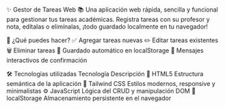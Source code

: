 ✨ Gestor de Tareas Web 📚
Una aplicación web rápida, sencilla y funcional para gestionar tus tareas académicas.
Registra tareas con su profesor y nota, edítalas o elimínalas, ¡todo guardado localmente en tu navegador!

🚀 ¿Qué puedes hacer?
✅ Agregar tareas nuevas
✏️ Editar tareas existentes
🗑️ Eliminar tareas
💾 Guardado automático en localStorage
🔔 Mensajes interactivos de confirmación

🛠️ Tecnologías utilizadas
Tecnología	Descripción
🧱 HTML5	Estructura semántica de la aplicación
🎨 Tailwind CSS	Estilos modernos, responsive y minimalistas
⚙️ JavaScript	Lógica del CRUD y manipulación DOM
💾 localStorage	Almacenamiento persistente en el navegador
